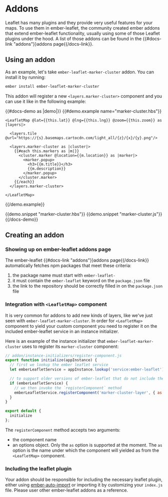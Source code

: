 # Addons

Leaflet has many plugins and they provide very useful features for your maps.
To use them in ember-leaflet, the community created ember addons that extend ember-leaflet
functionality, usually using some of those Leaflet plugins under the hood. A list of those addons can be found
in the {{#docs-link "addons"}}addons page{{/docs-link}}.

## Using an addon

As an example, let's take `ember-leaflet-marker-cluster` addon. You can install it by running:

```bash
ember install ember-leaflet-marker-cluster
```

This addon will register a new `<layers.marker-cluster>` component and you can use it like in the following example:

{{#docs-demo as |demo|}}
  {{#demo.example name="marker-cluster.hbs"}}

    <LeafletMap @lat={{this.lat}} @lng={{this.lng}} @zoom={{this.zoom}} as |layers|>

      <layers.tile @url="https://{s}.basemaps.cartocdn.com/light_all/{z}/{x}/{y}.png"/>
  
      <layers.marker-cluster as |cluster|>
        {{#each this.markers as |m|}}
          <cluster.marker @location={{m.location}} as |marker|>
            <marker.popup>
              <h3>{{m.title}}</h3>
              {{m.description}}
            </marker.popup>
          </cluster.marker>
        {{/each}}
      </layers.marker-cluster>
  
    </LeafletMap>

  {{/demo.example}}

  {{demo.snippet "marker-cluster.hbs"}}
  {{demo.snippet "marker-cluster.js"}}
{{/docs-demo}}

## Creating an addon

### Showing up on ember-leaflet addons page

The ember-leaflet {{#docs-link "addons"}}addons page{{/docs-link}} automatically fetches npm packages that meet
these criteria:

1. the package name must start with `ember-leaflet-`
2. it must contain the `ember-leaflet` keyword on the `package.json` file
3. the link to the repository should be correctly filled in on the `package.json` file

### Integration with `<LeafletMap>` component

It is very common for addons to add new kinds of layers, like we've just seen with
`ember-leaflet-marker-cluster`. In order for `<LeafletMap>` component to yield your custom component
you need to register it on the included ember-leaflet service in an instance initializer.

Here is an example of the instance initializer that `ember-leaflet-marker-cluster` uses
to register its `marker-cluster` component:

```js
// addon/instance-initializers/register-component.js
export function initialize(appInstance) {
  // first we lookup the ember leaflet service
  let emberLeafletService = appInstance.lookup('service:ember-leaflet');

  // to support older versions of ember-leaflet that do not include the service, we add a guard here
  if (emberLeafletService) {
    // we then invoke the `registerComponent` method
    emberLeafletService.registerComponent('marker-cluster-layer', { as: 'marker-cluster' });
  }
}

export default {
  initialize
};
```

The `registerComponent` method accepts two arguments:
- the component name
- an options object. Only the `as` option is supported at the moment. The `as` option is the name
under which the component will yielded as from the `<LeafletMap>` component.

### Including the leaflet plugin

Your addon should be responsible for including the necessary leaflet plugin, either using
[ember-auto-import](https://github.com/ef4/ember-auto-import) or importing it by customizing your `index.js` file.
Please user other ember-leaflet addons as a reference.
